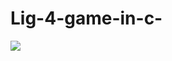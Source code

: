 # Lig-4-game-in-c-

<img src="https://cdn.discordapp.com/attachments/838041895354761296/1028279765611860049/unknown.png">
